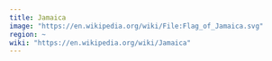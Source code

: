 ```yaml
---
title: Jamaica
image: "https://en.wikipedia.org/wiki/File:Flag_of_Jamaica.svg"
region: ~
wiki: "https://en.wikipedia.org/wiki/Jamaica"
---
```

